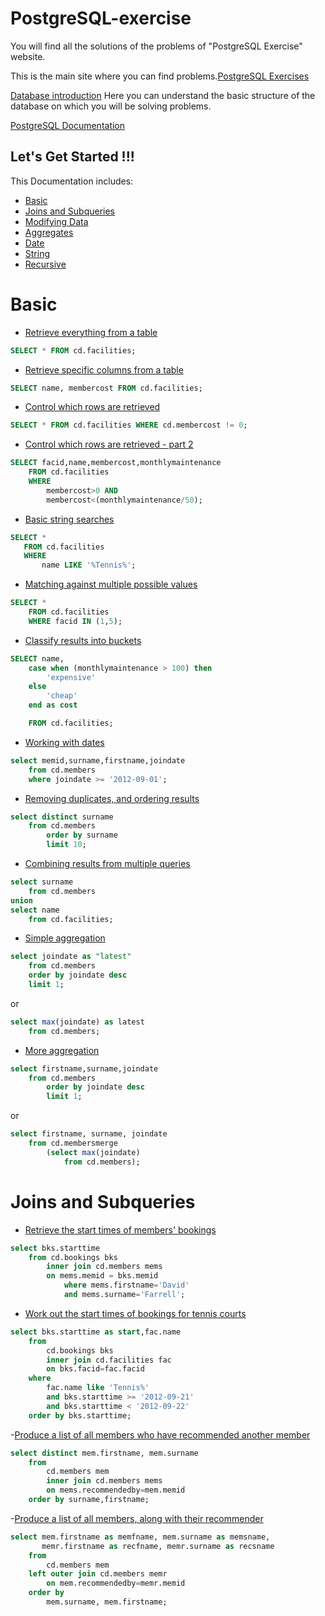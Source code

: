 # PostgreSQL-exercise
You will find all the solutions of the problems of "PostgreSQL Exercise" website.

This is the main site where you can find problems.[PostgreSQL Exercises](https://www.pgexercises.com/)

[Database introduction](https://www.pgexercises.com/gettingstarted.html) Here you can understand the basic structure of the database on which you will be solving problems.

[PostgreSQL Documentation](https://www.postgresql.org/docs/current/index.html)

## Let's Get Started !!!

This Documentation includes:
- [Basic](#basic)
- [Joins and Subqueries](#joins-and-subqueries)
- [Modifying Data](#modifying-data)
- [Aggregates](#aggregates)
- [Date](#date)
- [String](#string)
- [Recursive](#recursive)


# Basic
- [Retrieve everything from a table](https://www.pgexercises.com/questions/basic/selectall.html)

```SQL
SELECT * FROM cd.facilities;
```

- [Retrieve specific columns from a table](https://www.pgexercises.com/questions/basic/selectspecific.html)

```SQL
SELECT name, membercost FROM cd.facilities;
```

- [Control which rows are retrieved](https://www.pgexercises.com/questions/basic/where.html)

```SQL
SELECT * FROM cd.facilities WHERE cd.membercost != 0;
```

- [Control which rows are retrieved - part 2](https://www.pgexercises.com/questions/basic/where2.html)

```SQL
SELECT facid,name,membercost,monthlymaintenance
	FROM cd.facilities 
	WHERE 
		membercost>0 AND 
		membercost<(monthlymaintenance/50);
```

- [Basic string searches](https://www.pgexercises.com/questions/basic/where3.html)
 ```SQL
 SELECT * 
 	FROM cd.facilities
 	WHERE
 		name LIKE '%Tennis%';
 ```

- [Matching against multiple possible values](https://www.pgexercises.com/questions/basic/where4.html)
```SQL
SELECT * 
	FROM cd.facilities
	WHERE facid IN (1,5);
```

- [Classify results into buckets](https://www.pgexercises.com/questions/basic/classify.html)
```SQL
SELECT name,
	case when (monthlymaintenance > 100) then
		'expensive'
	else
		'cheap'
	end as cost

	FROM cd.facilities; 
```

- [Working with dates](https://www.pgexercises.com/questions/basic/date.html)
```SQL
select memid,surname,firstname,joindate
	from cd.members
	where joindate >= '2012-09-01';
```

- [Removing duplicates, and ordering results](https://www.pgexercises.com/questions/basic/unique.html)
```SQL
select distinct surname 
	from cd.members 
		order by surname 
		limit 10;
```

- [Combining results from multiple queries](https://www.pgexercises.com/questions/basic/union.html)

```SQL
select surname 
	from cd.members
union
select name
	from cd.facilities;
```

- [Simple aggregation](https://www.pgexercises.com/questions/basic/agg.html)
```SQL
select joindate as "latest" 
	from cd.members 
	order by joindate desc 
	limit 1;
```

or

```SQL
select max(joindate) as latest
	from cd.members;
```

- [More aggregation](https://www.pgexercises.com/questions/basic/agg2.html)
```SQL
select firstname,surname,joindate
	from cd.members 
		order by joindate desc 
		limit 1;
```
or

```SQL
select firstname, surname, joindate
	from cd.membersmerge
		(select max(joindate) 
			from cd.members);
```


# Joins and Subqueries

- [Retrieve the start times of members' bookings](https://www.pgexercises.com/questions/joins/simplejoin.html)

```SQL
select bks.starttime 
	from cd.bookings bks
		inner join cd.members mems
		on mems.memid = bks.memid
			where mems.firstname='David' 
			and mems.surname='Farrell';
```

- [Work out the start times of bookings for tennis courts](https://www.pgexercises.com/questions/joins/simplejoin2.html)

```SQL
select bks.starttime as start,fac.name
	from
		cd.bookings bks
		inner join cd.facilities fac
		on bks.facid=fac.facid
	where
		fac.name like 'Tennis%'
		and bks.starttime >= '2012-09-21'
		and bks.starttime < '2012-09-22'
	order by bks.starttime;
```

-[Produce a list of all members who have recommended another member](https://www.pgexercises.com/questions/joins/self.html)

```SQL
select distinct mem.firstname, mem.surname
	from
		cd.members mem
		inner join cd.members mems
		on mems.recommendedby=mem.memid
	order by surname,firstname;
```

-[Produce a list of all members, along with their recommender](https://www.pgexercises.com/questions/joins/self2.html)

```SQL
select mem.firstname as memfname, mem.surname as memsname,
	   memr.firstname as recfname, memr.surname as recsname
	from
		cd.members mem
	left outer join cd.members memr
		on mem.recommendedby=memr.memid
	order by
		mem.surname, mem.firstname;
```